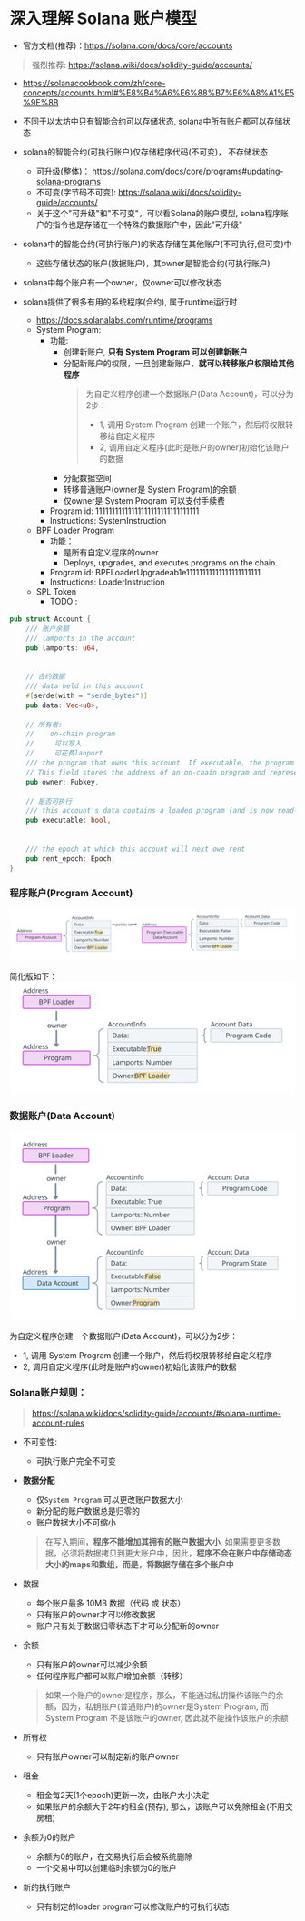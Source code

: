 # 深入理解 Solana 账户模型
- 官方文档(推荐)：https://solana.com/docs/core/accounts
> 强烈推荐: https://solana.wiki/docs/solidity-guide/accounts/
- https://solanacookbook.com/zh/core-concepts/accounts.html#%E8%B4%A6%E6%88%B7%E6%A8%A1%E5%9E%8B



- 不同于以太坊中只有智能合约可以存储状态, solana中所有账户都可以存储状态
- solana的智能合约(可执行账户)仅存储程序代码(不可变)， 不存储状态
  - 可升级(整体)： https://solana.com/docs/core/programs#updating-solana-programs
  - 不可变(字节码不可变): https://solana.wiki/docs/solidity-guide/accounts/
  - 关于这个"可升级"和"不可变"，可以看Solana的账户模型, solana程序账户的指令也是存储在一个特殊的数据账户中，因此"可升级"
- solana中的智能合约(可执行账户)的状态存储在其他账户(不可执行,但可变)中
  - 这些存储状态的账户(数据账户)，其owner是智能合约(可执行账户)
- solana中每个账户有一个owner，仅owner可以修改状态
- solana提供了很多有用的系统程序(合约), 属于runtime运行时
  - https://docs.solanalabs.com/runtime/programs
  - System Program:
    - 功能:
      - 创建新账户, **只有 System Program 可以创建新账户**
      - 分配新账户的权限，一旦创建新账户，**就可以转移账户权限给其他程序**
        > 为自定义程序创建一个数据账户(Data Account)，可以分为2步：
        > - 1, 调用 System Program 创建一个账户，然后将权限转移给自定义程序
        > - 2, 调用自定义程序(此时是账户的owner)初始化该账户的数据
      - 分配数据空间
      - 转移普通账户(owner是 System Program)的余额
      - 仅owner是 System Program 可以支付手续费
    - Program id: 11111111111111111111111111111111
    - Instructions: SystemInstruction
  - BPF Loader Program
    - 功能：
      - 是所有自定义程序的owner
      - Deploys, upgrades, and executes programs on the chain.
    - Program id: BPFLoaderUpgradeab1e11111111111111111111111
    - Instructions: LoaderInstruction
  - SPL Token
    - TODO  :



```rust
pub struct Account {
    /// 账户余额
    /// lamports in the account
    pub lamports: u64,


    // 合约数据
    /// data held in this account
    #[serde(with = "serde_bytes")]
    pub data: Vec<u8>,

    // 所有者:
    //    on-chain program
    //     可以写入
    //     可花费lanport
    /// the program that owns this account. If executable, the program that loads this account.
    // This field stores the address of an on-chain program and represents which on-chain program is allowed to write to the account’s data and subtract from its lamport balance.
    pub owner: Pubkey,

    // 是否可执行
    /// this account's data contains a loaded program (and is now read-only)
    pub executable: bool,


    /// the epoch at which this account will next owe rent
    pub rent_epoch: Epoch,
}
```

### 程序账户(Program Account)

![](./imgs/program-account-expanded.svg)

简化版如下：
![](./imgs/program-account-simple.svg)



### 数据账户(Data Account)

![](./imgs/data-account.svg)


为自定义程序创建一个数据账户(Data Account)，可以分为2步：
- 1, 调用 System Program 创建一个账户，然后将权限转移给自定义程序
- 2, 调用自定义程序(此时是账户的owner)初始化该账户的数据


### Solana账户规则：

> https://solana.wiki/docs/solidity-guide/accounts/#solana-runtime-account-rules

- 不可变性:
  - 可执行账户完全不可变
- **数据分配**
  - 仅` System Program ` 可以更改账户数据大小
  - 新分配的账户数据总是归零的
  - 账户数据大小不可缩小
  > 在写入期间，**程序不能增加其拥有的账户数据大小**, 如果需要更多数据，必须将数据拷贝到更大账户中，因此，**程序不会在账户中存储动态大小的maps和数组，而是，将数据存储在多个账户中**

- 数据
  - 每个账户最多 10MB 数据（代码 或 状态）
  - 只有账户的owner才可以修改数据
  - 账户只有处于数据归零状态下才可以分配新的owner
- 余额
  - 只有账户的owner可以减少余额
  - 任何程序账户都可以账户增加余额（转移）
  > 如果一个账户的owner是程序，那么，不能通过私钥操作该账户的余额，因为，私钥账户(普通账户)的owner是System Program, 而System Program 不是该账户的owner, 因此就不能操作该账户的余额

- 所有权
  - 只有账户owner可以制定新的账户owner

- 租金
  - 租金每2天(1个epoch)更新一次，由账户大小决定
  - 如果账户的余额大于2年的租金(预存), 那么，该账户可以免除租金(不用交房租)

- 余额为0的账户
  - 余额为0的账户，在交易执行后会被系统删除
  - 一个交易中可以创建临时余额为0的账户
- 新的执行账户
  - 只有制定的loader program可以修改账户的可执行状态
